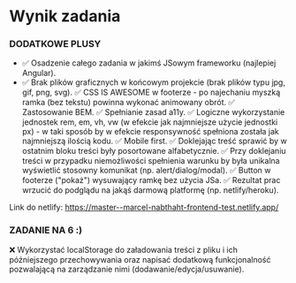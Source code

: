 # Wynik zadania

### DODATKOWE PLUSY
- ✅ Osadzenie całego zadania w jakimś JSowym frameworku (najlepiej Angular).
- ✅ Brak plików graficznych w końcowym projekcie (brak plików typu jpg, gif, png, svg).
✅ CSS IS AWESOME w footerze - po najechaniu myszką ramka (bez tekstu) powinna wykonać animowany obrót.
✅ Zastosowanie BEM.
✅ Spełnianie zasad a11y.
✅ Logiczne wykorzystanie jednostek rem, em, vh, vw (w efekcie jak najmniejsze użycie jednostki px) - w taki sposób by w efekcie responsywność spełniona została jak najmniejszą ilością kodu.
✅ Mobile first.
✅ Doklejając treść sprawić by w ostatnim bloku treści były posortowane alfabetycznie.
✅ Przy doklejaniu treści w przypadku niemożliwości spełnienia warunku by była unikalna wyświetlić stosowny komunikat (np. alert/dialog/modal).
✅ Button w footerze ("pokaż") wysuwający ramkę bez użycia JSa.
✅ Rezultat prac wrzucić do podglądu na jakąś darmową platformę (np. netlify/heroku).

Link do netlify: https://master--marcel-nabthaht-frontend-test.netlify.app/ 

### ZADANIE NA 6 :)
❌ Wykorzystać localStorage do załadowania treści z pliku i ich późniejszego przechowywania oraz napisać dodatkową funkcjonalność pozwalającą na zarządzanie nimi (dodawanie/edycja/usuwanie).
